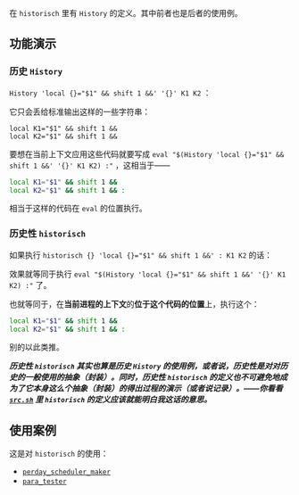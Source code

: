 在 `historisch` 里有 `History` 的定义。其中前者也是后者的使用例。

## 功能演示

### 历史 `History`

`History 'local {}="$1" && shift 1 &&' '{}' K1 K2` ：

它只会丢给标准输出这样的一些字符串：

~~~ text
local K1="$1" && shift 1 &&
local K2="$1" && shift 1 &&
~~~

要想在当前上下文应用这些代码就要写成 `eval "$(History 'local {}="$1" && shift 1 &&' '{}' K1 K2) :"` ，这相当于——

~~~ sh
local K1="$1" && shift 1 &&
local K2="$1" && shift 1 && :
~~~

相当于这样的代码在 `eval` 的位置执行。

### 历史性 `historisch`


如果执行 `historisch {} 'local {}="$1" && shift 1 &&' : K1 K2` 的话：

效果就等同于执行 `eval "$(History 'local {}="$1" && shift 1 &&' '{}' K1 K2) :"` 了。

也就等同于，在**当前进程的上下文**的**位于这个代码的位置**上，执行这个：

~~~ sh
local K1="$1" && shift 1 &&
local K2="$1" && shift 1 && :
~~~

别的以此类推。

***历史性 `historisch` 其实也算是历史 `History` 的使用例，或者说，历史性是对对历史的一般使用的抽象（封装）。同时，历史性 `historisch` 的定义也不可避免地成为了它本身这么个抽象（封装）的得出过程的演示（或者说记录）。——你看看 [`src.sh`](src.sh) 里 `historisch` 的定义应该就能明白我这话的意思。***

## 使用案例

这是对 `historisch` 的使用：

- [`perday_scheduler_maker`](perday_scheduler_maker)
- [`para_tester`](para_tester)

